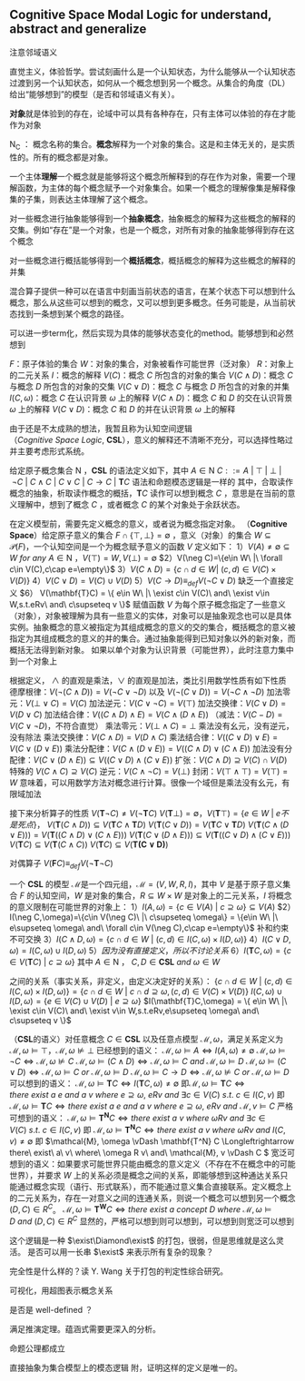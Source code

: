 ## Cognitive Space Modal Logic for understand, abstract and generalize

注意邻域语义

直觉主义，体验哲学。尝试刻画什么是一个认知状态，为什么能够从一个认知状态过渡到另一个认知状态，如何从一个概念想到另一个概念。从集合的角度（DL）给出“能够想到”的模型（是否和邻域语义有关）。

**对象**就是体验到的存在，论域中可以具有各种存在，只有主体可以体验的存在才能作为对象

$\textsf{N}_\textsf{C}$ ： 概念名称的集合。**概念**解释为一个对象的集合。这是和主体无关的，是实质性的。所有的概念都是对象。

一个主体**理解**一个概念就是能够将这个概念所解释到的存在作为对象，需要一个理解函数，为主体的每个概念赋予一个对象集合。如果一个概念的理解像集是解释像集的子集，则表达主体理解了这个概念。

对一些概念进行抽象能够得到一个**抽象概念**，抽象概念的解释为这些概念的解释的交集。例如“存在”是一个对象，也是一个概念，对所有对象的抽象能够得到存在这个概念

对一些概念进行概括能够得到一个**概括概念**，概括概念的解释为这些概念的解释的并集

混合算子提供一种可以在语言中刻画当前状态的语言，在某个状态下可以想到什么概念，那么从这些可以想到的概念，又可以想到更多概念。任务可能是，从当前状态找到一条想到某个概念的路径。 

可以进一步term化，然后实现为具体的能够状态变化的method。能够想到和必然想到

$F$：原子体验的集合
$W$：对象的集合，对象被看作可能世界（泛对象）
$R$：对象上的二元关系
$I$：概念的解释
$V(C)$：概念 $C$ 所包含的对象的集合
$V(C\land D)$：概念 $C$ 与概念 $D$ 所包含的对象的交集
$V(C\lor D)$：概念 $C$ 与概念 $D$ 所包含的对象的并集
$I(C,\omega)$：概念 $C$ 在认识背景 $\omega$ 上的解释
$V(C\land D)$：概念 $C$ 和 $D$ 的交在认识背景 $\omega$ 上的解释
$V(C\lor D)$：概念 $C$ 和 $D$ 的并在认识背景 $\omega$ 上的解释

由于还是不太成熟的想法，我暂且称为认知空间逻辑（$Cognitive\ Space\ Logic,\ \mathbf{CSL}$），意义的解释还不清晰不充分，可以选择性略过并主要考虑形式系统。

给定原子概念集合 $\textsf{N}$ ，$\mathbf{CSL}$ 的语法定义如下，其中 $A\in \textsf{N}$
$C ::=A\ |\ \top\ |\ \bot\ |\ \neg C\ |\ C\land C\ |\ C\lor C\ |\ C\rightarrow C\ |\ \mathbf{T}C$
语法和命题模态逻辑是一样的
其中，合取读作概念的抽象，析取读作概念的概括，$\mathbf{T}C$ 读作可以想到概念 $C$ ，意思是在当前的意义理解中，想到了概念 $C$ ，或者概念 $C$ 的某个对象处于余跃状态。

在定义模型前，需要先定义概念的意义，或者说为概念指定对象。
（$\textbf{Cognitive Space}$）给定原子意义的集合 $F\cap\{\top,\bot\} = \emptyset$ ，意义（对象）的集合 $W \subseteq \mathcal{P}(F)$，一个认知空间是一个为概念赋予意义的函数 $V$ 定义如下：
$1）V(A) \neq \emptyset \subseteq W\ for\ any\ A\in \textsf{N}$ ，$V(\top) = W,V(\bot) = \emptyset$
$2）V(\neg C)=\{e\in W\ |\ \forall c\in V(C),c\cap e=\empty\}$
$3） V(C\land D)=\{ c\cap d\in W |\ (c,d)\in V(C) \times V(D) \}$
$4） V(C\lor D)=V(C) \cup V(D)$
$5）V(C\rightarrow D) \equiv_{def} V(\neg C \lor D)$ 缺乏一个直接定义
$6） V(\mathbf{T}C) = \{ e\in W\ |\ \exist c\in V(C)\ and\ \exist v\in W,s.t.eRv\ and\ c\supseteq v \}$
赋值函数 $V$ 为每个原子概念指定了一些意义（对象），对象被理解为具有一些意义的实体，对象可以是抽象观念也可以是具体实例。抽象概念的意义被指定为其组成概念的意义的交的集合，概括概念的意义被指定为其组成概念的意义的并的集合。通过抽象能得到已知对象以外的新对象，而概括无法得到新对象。
如果以单个对象为认识背景（可能世界），此时注意力集中到一个对象上

根据定义， $\land$ 的直观是乘法，$\lor$ 的直观是加法，类比引用数学性质有如下性质
德摩根律：$V(\neg (C\land D)) = V(\neg C\lor \neg D)$
以及 $V(\neg (C\lor D)) = V(\neg C\land \neg D)$
加法零元：$V(\bot \lor C) = V(C)$
加法逆元：$V(C \lor \neg C) = V(\top)$
加法交换律：$V(C\lor D) = V(D\lor C)$
加法结合律：$V((C\land D)\land E) = V(C\land (D\land E))$
（减法：$V(C-D) = V(C \lor \neg D)$，不符合直觉）
乘法零元：$V(\bot \land C) = \bot$
乘法没有幺元，没有逆元，没有除法
乘法交换律：$V(C\land D) = V(D\land C)$
乘法结合律：$V((C\lor D)\lor E) = V(C\lor (D\lor E))$
乘法分配律：$V(C\land (D\lor E)) = V((C\land D)\lor (C\land E))$
加法没有分配律：$V(C\lor (D\land E)) \subseteq V((C\lor D)\land (C\lor E))$
扩张：$V(C\land D)\supseteq V(C)\cap V(D)$ 特殊的 $V(C\land C)\supseteq V(C)$
逆元：$V(C \land \neg C) = V(\bot)$
封闭：$V(\top \land \top) = V(\top) = W$
意味着，可以用数学方法对概念进行计算。很像一个域但是乘法没有幺元，有限域加法

接下来分析算子的性质
$V(\mathbf{T}\neg C) \neq V(\neg \mathbf{T}C)$
$V(\mathbf{T}\bot) = \emptyset$，$V(\mathbf{T}\top) =\{e\in W\ |\ e不是死点\}$，
$V(\mathbf{T}(C\land D)) \subseteq V(\mathbf{T}C \land \mathbf{T}D)$
$V(\mathbf{T}(C\lor D)) = V(\mathbf{T}C \lor \mathbf{T}D)$
$V(\mathbf{T}(C\land(D\lor E))) = V(\mathbf{T}((C\land D)\lor(C\land E)))$
$V(\mathbf{T}(C\lor(D\land E))) \subseteq V(\mathbf{T}((C\lor D)\land(C\lor E)))$
$V(\mathbf{T}C) \subseteq V(\mathbf{T}(C\land C))$
$V(\mathbf{T}C) \subseteq V(\mathbf{T(C\lor D)})$
<!-- $V(\mathbf{T}) = V(\mathbf{T})$
$V(\mathbf{T}) = V(\mathbf{T})$ -->

对偶算子
$V(\mathbf{F}C) \equiv_{def} V(\neg \mathbf{T}\neg C)$

一个 $\mathbf{CSL}$ 的模型 $\mathcal{M}$是一个四元组，$\mathcal{M} = (V,W,R,I)$，其中 $V$ 是基于原子意义集合 $F$ 的认知空间，$W$ 是对象的集合，$R\subseteq W\times W$ 是对象上的二元关系，$I$ 将概念的意义限制在可能世界的对象上：
$1）I(A,\omega)=\{ c\in V(A)\ |\ c \supseteq \omega\}\subseteq V(A)$
$2）I(\neg C,\omega)=\{c\in V(\neg C)\ |\ c\supseteq \omega\} = \{e\in W\ |\ e\supseteq \omega\ and\ \forall c\in V(\neg C),c\cap e=\empty\}$ 补和约束不可交换
$3）I(C\land D,\omega)=\{ c\cap d\in W\ |\ (c,d)\in I(C,\omega) \times I(D,\omega) \}$
$4）I(C\lor D,\omega)=I(C,\omega)\cup I(D,\omega)$
$5）因为没有直接定义，所以不讨论关系$
$6）I(\mathbf{T}C,\omega)=\{c\in V(\mathbf{T}C)\ |\ c\supseteq \omega\}$
其中 $A \in \textsf{N}$ ， $C,D\in \mathbf{CSL}\ and\ \omega \in W$

之间的关系（事实关系，非定义，由定义决定好的关系）：
$\{ c\cap d\in W\ |\ (c,d)\in I(C,\omega) \times I(D,\omega) \}=\{ c\cap d\in W\ |\ c\cap d \supseteq \omega,(c,d)\in V(C) \times V(D) \}$
$I(C,\omega)\cup I(D,\omega)=\{ e\in V(C) \cup V(D)\ |\ e\supseteq \omega \}$
$I(\mathbf{T}C,\omega) = \{ e\in W\ |\ \exist c\in V(C)\ and\ \exist v\in W,s.t.eRv,e\supseteq \omega\ and\ c\supseteq v \}$

（$\mathbf{CSL}$的语义）对任意概念 $C\in \mathbf{CSL}$ 以及任意点模型 $\mathcal{M},\omega$，满足关系定义为
$\mathcal{M}, \omega \vDash \top$，$\mathcal{M}, \omega \nvDash \bot$
已经想到的语义：
$\mathcal{M}, \omega \vDash A \Longleftrightarrow I(A,\omega)\neq \emptyset$
$\mathcal{M},\omega \vDash \neg C \Longleftrightarrow \mathcal{M},\omega \nvDash C$
$\mathcal{M}, \omega \vDash (C \land D) \Longleftrightarrow \mathcal{M}, \omega \vDash C\ and\ \mathcal{M}, \omega \vDash D$
$\mathcal{M}, \omega \vDash (C \lor D) \Longleftrightarrow \mathcal{M}, \omega \vDash C\ or\ \mathcal{M}, \omega \vDash D$
$\mathcal{M},\omega \vDash C \rightarrow D \Longleftrightarrow \mathcal{M},\omega \nvDash C\ or\ \mathcal{M},\omega \vDash D$
可以想到的语义：
$\mathcal{M}, \omega \vDash \mathbf{T} C \Longleftrightarrow I(\mathbf{T}C,\omega) \neq \emptyset$
即$\mathcal{M}, \omega \vDash \mathbf{T} C \Longleftrightarrow there\ exist\ a\ e\ and\ a\ v\ where\ e\supseteq \omega,\ e R v\ and\ \exists c \in V(C) \ s.t. \ c\in I(C, v)$
即 $\mathcal{M}, \omega \vDash \mathbf{T} C \Longleftrightarrow there\ exist\ a\ e\ and\ a\ v\ where\ e\supseteq \omega,\ e R v\ and\ \mathcal{M}, v \vDash C$
严格可想到的语义：
$\mathcal{M}, \omega \vDash \mathbf{T^N} C \Longleftrightarrow there\ exist\ a\ v\ where\ \omega R v\ and\ \exists c \in V(C) \ s.t. \ c\in I(C, v)$
即 $\mathcal{M}, \omega \vDash \mathbf{T^N} C \Longleftrightarrow there\ exist\ a\ v\ where\ \omega R v\ and\ I(C,v)\neq \emptyset$
即 $\mathcal{M}, \omega \vDash \mathbf{T^N} C \Longleftrightarrow there\ exist\ a\ v\ where\ \omega R v\ and\ \mathcal{M}, v \vDash C $
宽泛可想到的语义：如果要求可能世界只能由概念的意义定义（不存在不在概念中的可能世界），并要求 $W$ 上的关系必须是概念之间的关系，即能够想到这种通达关系只能通过概念实现（语行、形式联系），而不能通过意义集合直接联系。定义概念上的二元关系为，存在一对意义之间的连通关系，则说一个概念可以想到另一个概念$(D,C)\in R^C$。
$\mathcal{M}, \omega \vDash \mathbf{T^W} C \Longleftrightarrow there\ exist\ a\ concept\ D\ where\ \mathcal{M},\omega \vDash D\ and\ (D,C)\in R^C$
显然的，严格可以想到则可以想到，可以想到则宽泛可以想到

这个逻辑是一种 $\exist\Diamond\exist$ 的打包，很弱，但是思维就是这么灵活。
是否可以用一长串 $\exist$ 来表示所有复杂的现象？

完全性是什么样的？读 Y. Wang 关于打包的判定性综合研究。

可视化，用超图表示概念关系

是否是 well-defined ？

满足推演定理。蕴涵式需要更深入的分析。

命题公理都成立

直接抽象为集合模型上的模态逻辑
附，证明这样的定义是唯一的。